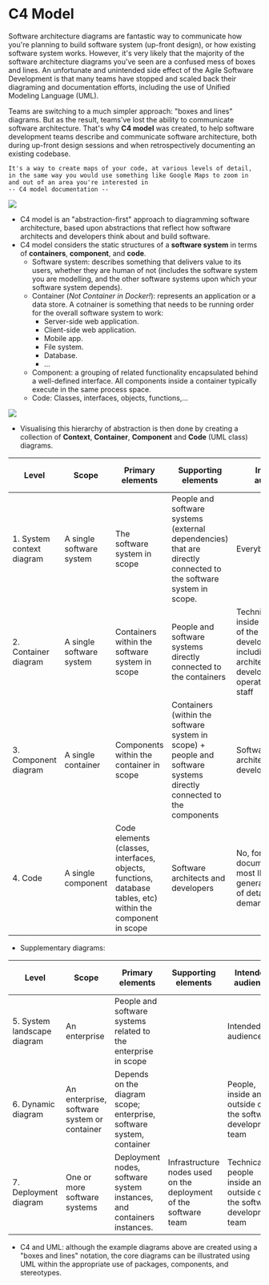 # C4 Model

Software architecture diagrams are fantastic way to communicate how you're planning to build software system (up-front design), or how existing software system works. However, it's very likely that the majority of the software architecture diagrams you've seen are a confused mess of boxes and lines. An unfortunate and unintended side effect of the Agile Software Development is that many teams have stopped and scaled back their diagraming and documentation efforts, including the use of Unified Modeling Language (UML).

Teams are switching to a much simpler approach: "boxes and lines" diagrams. But as the result, teams've lost the ability to communicate software architecture. That's why **C4 model** was created, to help software development teams describe and communicate software architecture, both during up-front design sessions and when retrospectively documenting an existing codebase.

```
It's a way to create maps of your code, at various levels of detail, in the same way you would use something like Google Maps to zoom in and out of an area you're interested in
-- C4 model documentation --
```

![](https://c4model.com/img/c4-overview.png)

- C4 model is an "abstraction-first" approach to diagramming software architecture, based upon abstractions that reflect how software architects and developers think about and build software.
- C4 model considers the static structures of a **software system** in terms of **containers**, **component**, and **code**.
  - Software system: describes something that delivers value to its users, whether they are human of not (includes the software system you are modelling, and the other software systems upon which your software system depends).
  - Container (_Not Container in Docker!_): represents an application or a data store. A cotnainer is something that needs to be running order for the overall software system to work:
    - Server-side web application.
    - Client-side web application.
    - Mobile app.
    - File system.
    - Database.
    - ...
  - Component: a grouping of related functionality encapsulated behind a well-defined interface. All components inside a container typically execute in the same process space.
  - Code: Classes, interfaces, objects, functions,...

![](https://c4model.com/img/abstractions.png)

- Visualising this hierarchy of abstraction is then done by creating a collection of **Context**, **Container**, **Component** and **Code** (UML class) diagrams.

| Level                     | Scope                    | Primary elements                                                                                            | Supporting elements                                                                                                 | Intended audience                                                                                                                             | Recommended for most teams                                                                                                         | Note                              |
| ------------------------- | ------------------------ | ----------------------------------------------------------------------------------------------------------- | ------------------------------------------------------------------------------------------------------------------- | --------------------------------------------------------------------------------------------------------------------------------------------- | ---------------------------------------------------------------------------------------------------------------------------------- | --------------------------------- |
| 1. System context diagram | A single software system | The software system in scope                                                                                | People and software systems (external dependencies) that are directly connected to the software system in scope.    | Everybody                                                                                                                                     | Yes                                                                                                                                |                                   |
| 2. Container diagram      | A single software system | Containers within the software system in scope                                                              | People and software systems directly connected to the containers                                                    | Technical people inside and outside of the software development team; including software architects, developers, and operations/support staff | Yes                                                                                                                                | Say nothing about deployments,... |
| 3. Component diagram      | A single container       | Components within the container in scope                                                                    | Containers (within the software system in scope) + people and software systems directly connected to the components | Software architects and developers                                                                                                            | No, only create component diagrams if you feel they add value, and consider automating their creation for long-lived documentation |                                   |
| 4. Code                   | A single component       | Code elements (classes, interfaces, objects, functions, database tables, etc) within the component in scope | Software architects and developers                                                                                  | No, for long-lived documentation, most IDEs can generate this level of detail on demand                                                       |                                                                                                                                    |

- Supplementary diagrams:

| Level                       | Scope                                       | Primary elements                                                       | Supporting elements                                              | Intended audience                                                    | Recommended for most teams | Note |
| --------------------------- | ------------------------------------------- | ---------------------------------------------------------------------- | ---------------------------------------------------------------- | -------------------------------------------------------------------- | -------------------------- | ---- |
| 5. System landscape diagram | An enterprise                               | People and software systems related to the enterprise in scope         |                                                                  | Intended audience                                                    |                            |      |
| 6. Dynamic diagram          | An enterprise, software system or container | Depends on the diagram scope; enterprise, software system, container   |                                                                  | People, inside and outside of the software development team          |                            |      |
| 7. Deployment diagram       | One or more software systems                | Deployment nodes, software system instances, and containers instances. | Infrastructure nodes used on the deployment of the software team | Technical people inside and outside of the software development team |                            |

- C4 and UML: although the example diagrams above are created using a "boxes and lines" notation, the core diagrams can be illustrated using UML within the appropriate use of packages, components, and stereotypes.
